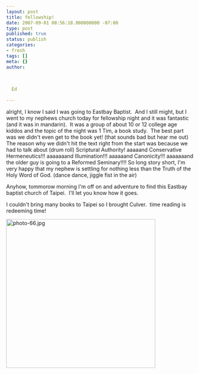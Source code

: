 ```yaml
---
layout: post
title: fellowship!
date: 2007-09-01 08:56:18.000000000 -07:00
type: post
published: true
status: publish
categories:
- fresh
tags: []
meta: {}
author:
  
  
  
  Ed
  
---
```

<p>alright, I know I said I was going to Eastbay Baptist.  And I still might, but I went to my nephews church today for fellowship night and it was fantastic (and it was in mandarin).  It was a group of about 10 or 12 college age kiddos and the topic of the night was 1 Tim, a book study.  The best part was we didn't even get to the book yet! (that sounds bad but hear me out) The reason why we didn't hit the text right from the start was because we had to talk about (drum roll) Scriptural Authority! aaaaand Conservative Hermeneutics!!! aaaaaaand Illumination!!! aaaaaand Canonicity!!! aaaaaaand the older guy is going to a Reformed Seminary!!!! So long story short, I'm very happy that my nephew is settling for nothing less than the Truth of the Holy Word of God. (dance dance, jiggle fist in the air)</p>
<p>Anyhow, tommorow morning I'm off on and adventure to find this Eastbay baptist church of Taipei.  I'll let you know how it goes.</p>
<p>I couldn't bring many books to Taipei so I brought Culver.  time reading is redeeming time!</p>
<p><a href="http://edchao.files.wordpress.com/2007/09/photo-66.jpg" title="photo-66.jpg"><img src="{{ site.baseurl }}/assets/photo-66.jpg" alt="photo-66.jpg" width="400" /></a></p>
